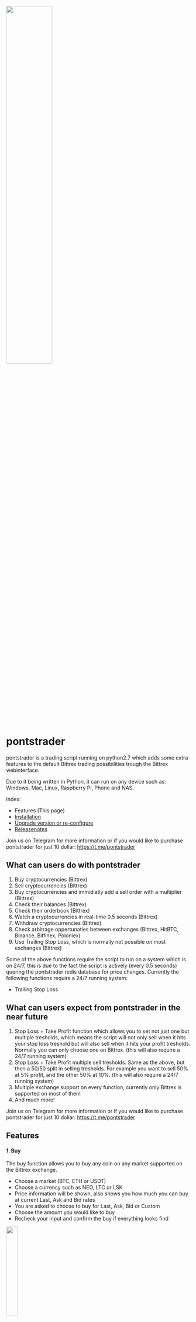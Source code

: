<img width="50%" height="50%" src="img/pontstrader_logo.jpg">

# pontstrader

pontstrader is a trading script running on python2.7 which adds some extra features to the default Bittrex trading possibilities trough the Bittrex webinterface.

Due to it being written in Python, it can run on any device such as: Windows, Mac, Linux, Raspberry Pi, Phone and NAS.

Index:
  - Features (This page)
  - [Installation](doc/Installation.md)
  - [Upgrade version or re-configure](doc/Upgradereconfigure.md)
  - [Releasenotes](doc/Releasenotes.md)

Join us on Telegram for more information or if you would like to purchase pontstrader for just 10 dollar:
https://t.me/pontstrader

## What can users do with pontstrader

1. Buy cryptocurrencies (Bittrex)
2. Sell cryptocurrencies (Bittrex)
3. Buy cryptocurrencies and immidiatly add a sell order with a multiplier (Bittrex)
4. Check their balances (Bittrex)
5. Check their orderbook (Bittrex)
6. Watch a cryptocurrencies in real-time 0.5 seconds (Bittrex)
7. Withdraw cryptocurrencies (Bittrex)
8. Check arbitrage oppertunaties between exchanges (Bittrex, HitBTC, Binance, Bitfinex, Poloniex)
9. Use Trailing Stop Loss, which is normally not possible on most exchanges (Bittrex)

Some of the above functions require the script to run on a system which is on 24/7, this is due to the fact the script is actively (every 0.5 seconds) quering the pontstrader redis database for price changes.
Currently the following functions require a 24/7 running system:

- Trailing Stop Loss

## What can users expect from pontstrader in the near future

1. Stop Loss + Take Profit function which allows you to set not just one but multiple tresholds, which means the script will not only sell when it hits your stop loss treshold but will also sell when it hits your profit tresholds. Normally you can only choose one on Bittrex. (this will also require a 24/7 running system)
2. Stop Loss + Take Profit multiple sell tresholds. Same as the above, but then a 50/50 split in selling tresholds. For example you want to sell 50% at 5% profit, and the other 50% at 10%. (this will also require a 24/7 running system)
3. Multiple exchange support on every function, currently only Bittrex is supported on most of them
4. And much more!

Join us on Telegram for more information or if you would like to purchase pontstrader for just 10 dollar:
https://t.me/pontstrader

## Features

#### 1. Buy
The buy function allows you to buy any coin on any market supported on the Bittrex exchange.
  - Choose a market (BTC, ETH or USDT)
  - Choose a currency such as NEO, LTC or LSK
  - Price information will be shown, also shows you how much you can buy at current Last, Ask and Bid rates
  - You are asked to choose to buy for Last, Ask, Bid or Custom
  - Choose the amount you would like to buy
  - Recheck your input and confirm the buy if everything looks find
<img width="25%" height="25%" src="img/buy.png">

  

#### 2. Sell
The sell function allows you to sell any coin on any market supported on the Bittrex exchange.
  - Upon starting this function your balances will be checked.
  - Choose the currency by providing its corresponding number.
  - Choose the market where you would like to sell the coin on (Make sure the market exists).
  - Price information will be shown
  - You are asked to choose to sell for Last, Ask, Bid or Custom
  - Choose the amount you would like to sell
  - Recheck your input and confirm the sell if everything looks find
<img width="25%" height="25%" src="img/sell.png">

#### 3. Buy and Sell
The buy and sell function allows you to buy any coin on any market supported on the Bittrex exchange, after buying create a sell order with a multiplier
  - Choose a market (BTC, ETH or USDT)
  - Choose a currency such as NEO, LTC or LSK
  - Price information will be shown, also shows you how much you can buy at current Last, Ask and Bid rates
  - You are asked to choose to buy for Last, Ask, Bid or Custom
  - Choose the amount you would like to buy
  - Choose the multiplier (1.1 = 10%)
  - Recheck your input and confirm the buy if everything looks find
  - The script will buy your currency, and create a sell order after the buy is completed
<img width="25%" height="25%" src="img/buysell.png">

#### 4. Balances
The balances function is pretty straight forward, it shows all your balances upon starting it as you can see on this screenshot below.

<img width="25%" height="25%" src="img/balances.png">

#### 5. Orderbook
The orderbook function is pretty straight forward, it shows all your open orders upon starting it as you can see on this screenshot below.

<img width="25%" height="25%" src="img/orderbook.png">

#### 6. Watch
The watch function allows you to watch a coin in real-time, quering the pontstrader redis database server every 0.5 for price updates. Only price changes are shown, check the screenshot.

<img width="25%" height="25%" src="img/watch.png">

#### 7. Withdraw
The withdraw function allows you to withdraw coins towards other wallets, also pretty straight forward and easy to use.
Dont forget to add a Payment ID if required.

<img width="25%" height="25%" src="img/withdraw.png">

#### 8. Arbitrage
The arbitrage function allows you to show price differences between 5 different exchanges, currently supported exchanges are:
Bittrex, HitBTC, Binance, Bitfinex and Poloniex
  - You can choose to show oppertunaties only from a specific market
  - You can choose to show oppertunaties only from a specific exchange

<img width="25%" height="25%" src="img/arbitrage.png">

#### 9. Trailing Stop Loss
The trailing stop loss function allows you to trade currencies on a more advanced matter, if you do not know what trailing stop loss is please have a look at: https://www.investopedia.com/articles/trading/08/trailing-stop-loss.asp

Upon selling a coin, either with loss or profit... a push notification will be send towards your phone if you've enabled pushover or pushbullet (which is awesome btw!)

Please keep in mind this function requires the system running this to be on 24/7, because this script will look for price differences every 0.5 seconds and is not able to do this when its not on. A recommendation will be a power efficient raspberry pi with for example Raspbian, you can run pontstrader is a screen or tmux session.

Small example:
If you set a trailing stop loss treshold to 10% your trade will immidiatly be sold when it falls 10% straight away, but if it climbs to 5% profit and afterwards falls 10% it will stop at -5% instead of minus 10%, this results in less loss.
If the price starts climbing and it goes towards 20%, the trailing stop loss will be set to 10%. When it starts falling it will sell on 10% which results in less risk and restless sleep for you :)

<img width="25%" height="25%" src="img/trailing1.png">
<img width="25%" height="25%" src="img/trailing2.png">

Join us on Telegram for more information or if you would like to purchase pontstrader for just 10 dollar:
https://t.me/pontstrader
